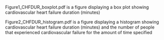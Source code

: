 Figure1_CHFDUR_boxplot.pdf is a figure displaying a box plot showing cardiovascular heart failure duration (minutes)

Figure2_CHFDUR_histogram.pdf is a figure displaying a histogram showing cardiovascular heart failure duration (minutes) and the number of people that experienced
cardiovascular failure for the amount of time specified
